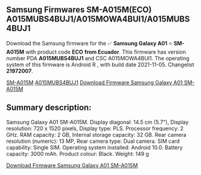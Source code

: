 <h2>Samsung Firmwares SM-A015M(ECO) A015MUBS4BUJ1/A015MOWA4BUI1/A015MUBS4BUJ1</h2>
Download the Samsung firmware for the ✅ <strong>Samsung Galaxy A01 </strong> ⭐ <strong>SM-A015M</strong> with product code <strong>ECO</strong> <strong> from Ecuador</strong>. This firmware has version number PDA <strong>A015MUBS4BUJ1</strong> and CSC A015MOWA4BUI1. The operating system of this firmware is Android R , with build date 2021-11-05. Changelist <strong>21972007</strong>.


[SM-A015M](https://samfirm.shop/samsung/model/SM-A015M)
[A015MUBS4BUJ1](https://samfirm.shop/samsung/pda/A015MUBS4BUJ1)
[Download Firmware Samsung Galaxy A01 SM-A015M](https://samfirm.shop/samsung/firmware/471722)
<h2>Summary description:</h2>
<p>Samsung Galaxy A01 SM-A015M. Display diagonal: 14.5 cm (5.7"), Display resolution: 720 x 1520 pixels, Display type: PLS. Processor frequency: 2 GHz. RAM capacity: 2 GB, Internal storage capacity: 32 GB. Rear camera resolution (numeric): 13 MP, Rear camera type: Dual camera. SIM card capability: Single SIM. Operating system installed: Android 10.0. Battery capacity: 3000 mAh. Product colour: Black. Weight: 149 g</p>


[Download Firmware Samsung Galaxy A01 SM-A015M](https://samfirm.shop/samsung/firmware/471722)
